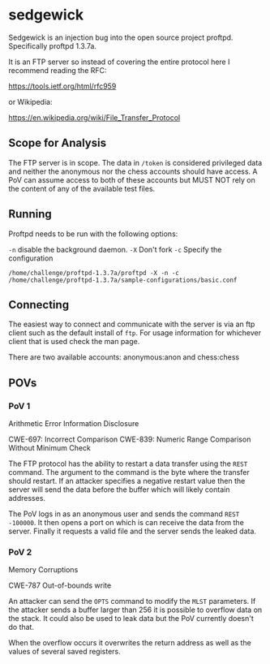 # sedgewick

Sedgewick is an injection bug into the open source project proftpd. Specifically proftpd 1.3.7a.

It is an FTP server so instead of covering the entire protocol here I recommend reading the RFC:

https://tools.ietf.org/html/rfc959

or Wikipedia:

https://en.wikipedia.org/wiki/File_Transfer_Protocol

## Scope for Analysis

The FTP server is in scope. The data in ``/token`` is considered privileged data and neither the anonymous nor the chess accounts should have access. A PoV can assume access to both of these accounts but MUST NOT rely on the content of any of the available test files.

## Running 

Proftpd needs to be run with the following options:

``-n`` disable the background daemon.
``-X`` Don't fork
``-c`` Specify the configuration

```
/home/challenge/proftpd-1.3.7a/proftpd -X -n -c /home/challenge/proftpd-1.3.7a/sample-configurations/basic.conf
```

## Connecting

The easiest way to connect and communicate with the server is via an ftp client such as the default install of ``ftp``. For usage information for whichever client that is used check the man page.

There are two available accounts: anonymous:anon and chess:chess

## POVs

### PoV 1

Arithmetic Error
Information Disclosure

CWE-697: Incorrect Comparison
CWE-839: Numeric Range Comparison Without Minimum Check

The FTP protocol has the ability to restart a data transfer using the ``REST`` command. The argument to the command is the byte where the transfer should restart. If an attacker specifies a negative restart value then the server will send the data before the buffer which will likely contain addresses.

The PoV logs in as an anonymous user and sends the command ``REST -100000``. It then opens a port on which is can receive the data from the server. Finally it requests a valid file and the server sends the leaked data.

### PoV 2

Memory Corruptions

CWE-787 Out-of-bounds write

An attacker can send the ``OPTS`` command to modify the ``MLST`` parameters. If the attacker sends a buffer larger than 256 it is possible to overflow data on the stack. It could also be used to leak data but the PoV currently doesn't do that.

When the overflow occurs it overwrites the return address as well as the values of several saved registers.